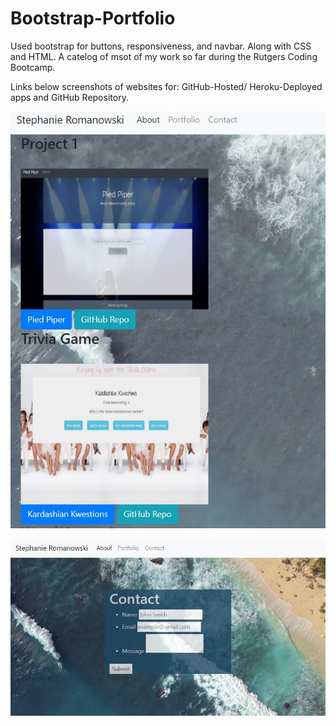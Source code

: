 # Bootstrap-Portfolio

Used bootstrap for buttons, responsiveness, and navbar. Along with CSS and HTML. A catelog of msot of my work so far during the Rutgers Coding Bootcamp.

Links below screenshots of websites for: GitHub-Hosted/ Heroku-Deployed apps and GitHub Repository.

![Alt text](https://github.com/StephanieR523/Responsive-Portfolio/blob/master/portpic.JPG)


![Alt text](https://github.com/StephanieR523/Responsive-Portfolio/blob/master/contactpic.JPG)

